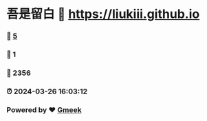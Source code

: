 # 吾是留白 :link: https://liukiii.github.io 
### :page_facing_up: [5](https://liukiii.github.io/tag.html) 
### :speech_balloon: 1 
### :hibiscus: 2356 
### :alarm_clock: 2024-03-26 16:03:12 
### Powered by :heart: [Gmeek](https://github.com/Meekdai/Gmeek)
